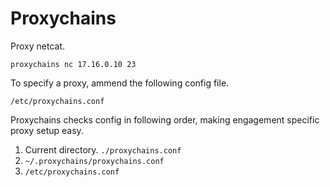 # Proxychains

Proxy netcat.

`proxychains nc 17.16.0.10 23`  

To specify a proxy, ammend the following config file.  

`/etc/proxychains.conf`  

Proxychains checks config in following order, making engagement specific proxy setup easy.  

1. Current directory. `./proxychains.conf`  
2. `~/.proxychains/proxychains.conf`
3. `/etc/proxychains.conf`

